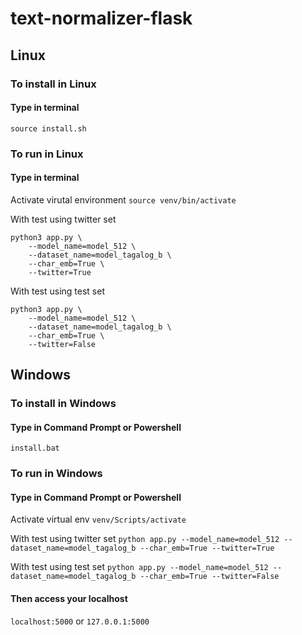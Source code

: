 # text-normalizer-flask

## Linux
### To install in Linux
#### Type in terminal
`source install.sh`

### To run in Linux
#### Type in terminal
Activate virutal environment
`source venv/bin/activate`


With test using twitter set
```
python3 app.py \
    --model_name=model_512 \
    --dataset_name=model_tagalog_b \
    --char_emb=True \
    --twitter=True
```


With test using test set
```
python3 app.py \
    --model_name=model_512 \
    --dataset_name=model_tagalog_b \
    --char_emb=True \
    --twitter=False
```


## Windows
### To install in Windows
#### Type in Command Prompt or Powershell
`install.bat`


### To run in Windows
#### Type in Command Prompt or Powershell
Activate virtual env
`venv/Scripts/activate`

With test using twitter set
`python app.py --model_name=model_512 --dataset_name=model_tagalog_b --char_emb=True --twitter=True`

With test using test set
`python app.py --model_name=model_512 --dataset_name=model_tagalog_b --char_emb=True --twitter=False`


#### Then access your localhost
`localhost:5000`
or
`127.0.0.1:5000`

